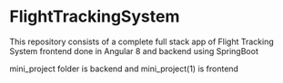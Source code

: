 # FlightTrackingSystem
This repository consists of a complete full stack app of Flight Tracking System frontend done in Angular 8 and backend using SpringBoot

mini_project folder is backend and mini_project(1) is frontend 
